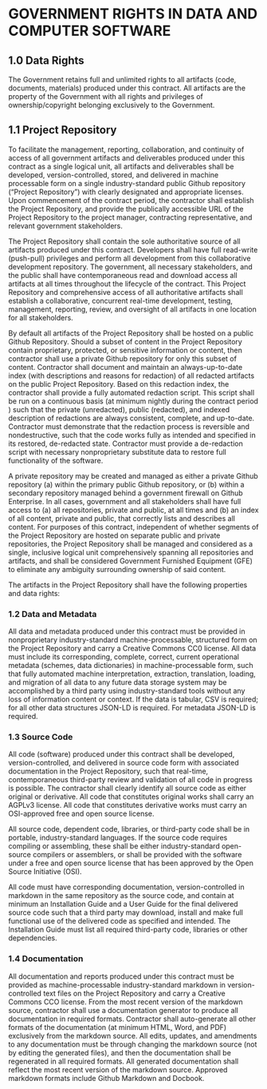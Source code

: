 # GOVERNMENT RIGHTS IN DATA AND COMPUTER SOFTWARE

## 1.0	 Data Rights

The Government retains full and unlimited rights to all artifacts (code, documents, materials) produced under this contract. All artifacts are the property of the Government with all rights and privileges of ownership/copyright belonging exclusively to the Government.

## 1.1	Project Repository

To facilitate the management, reporting, collaboration, and continuity of access of all government artifacts and deliverables produced under this contract as a single logical unit, all artifacts and deliverables shall be developed, version-controlled, stored, and delivered in machine processable form on a single industry-standard public Github repository (“Project Repository”) with clearly designated and appropriate licenses. Upon commencement of the contract period, the contractor shall establish the Project Repository, and provide the publically accessible URL of the Project Repository to the project manager, contracting representative, and relevant government stakeholders. 

The Project Repository shall contain the sole authoritative source of all artifacts produced under this contract. Developers shall have full read-write (push-pull) privileges and perform all development from this collaborative development repository. The government, all necessary stakeholders, and the public shall have contemporaneous read and download access all artifacts at all times throughout the lifecycle of the contract. This Project Repository and comprehensive access of all authoritative artifacts shall establish a collaborative, concurrent real-time development, testing, management, reporting, review, and oversight of all artifacts in one location for all stakeholders.

By default all artifacts of the Project Repository shall be hosted on a public Github Repository. Should a subset of content in the Project Repository contain proprietary, protected, or sensitive information or content, then contractor shall use a private Github repository for only this subset of content. Contractor shall document and maintain an always-up-to-date index (with descriptions and reasons for redaction) of all redacted artifacts on the public Project Repository. Based on this redaction index, the contractor shall provide a fully automated redaction script. This script shall be run on a continuous basis (at minimum nightly during the contract period ) such that the private (unredacted), public (redacted), and indexed description of redactions are always consistent, complete, and up-to-date. Contractor must demonstrate that the redaction process is reversible and nondestructive,  such that the code works fully as intended and specified in its restored, de-redacted state.  Contractor must provide a de-redaction script with necessary nonproprietary substitute data to restore full functionality of the software.

A private repository may be created and managed as either a private Github repository (a) within the primary public Github repository, or (b) within a secondary repository managed behind a government firewall on Github Enterprise. In all cases, government and all stakeholders shall have full access to (a) all repositories, private and public, at all times and (b) an index of all content, private and public, that correctly lists and describes all content.
For purposes of this contract, independent of whether segments of the Project Repository are hosted on separate public and private repositories, the Project Repository shall be managed and considered as a single, inclusive logical unit comprehensively spanning all repositories and artifacts, and shall be considered Government Furnished Equipment (GFE) to eliminate any ambiguity surrounding ownership of said content.


The artifacts in the Project Repository shall have the following properties and data rights:

### 1.2	Data and Metadata

All data and metadata produced under this contract must be provided in nonproprietary industry-standard machine-processable, structured form on the Project Repository and carry a Creative Commons CC0 license. All data must include its corresponding, complete, correct, current operational metadata (schemes, data dictionaries) in machine-processable form, such that fully automated machine interpretation, extraction, translation, loading, and migration of all data to any future data storage system may be accomplished by a third party using industry-standard tools without any loss of information content or context. If the data is tabular, CSV is required; for all other data structures JSON-LD is required. For metadata JSON-LD is required.

### 1.3	Source Code

All code (software) produced under this contract shall be developed, version-controlled, and delivered in source code form with associated documentation in the Project Repository, such that real-time, contemporaneous third-party review and validation of all code in progress is possible. The contractor shall clearly identify all source code as either original or derivative. All code that constitutes original works shall carry an AGPLv3 license. All code that constitutes derivative works must carry an OSI-approved free and open source license.

All source code, dependent code, libraries, or third-party code shall be in portable, industry-standard languages. If the source code requires compiling or assembling, these shall be either industry-standard open-source compilers or assemblers, or shall be provided with the software under a free and open source license that has been approved by the Open Source Initiative (OSI).

All code must have corresponding documentation, version-controlled in markdown in the same repository as the source code, and contain at minimum an Installation Guide and a User Guide for the final delivered source code such that a third party may download, install and make full functional use of the delivered code as specified and intended. The Installation Guide must list all required third-party code, libraries or other dependencies.

### 1.4	Documentation

All documentation and reports produced under this contract must be provided as machine-processable industry-standard markdown in version-controlled text files on the Project Repository and carry a Creative Commons CCO license. From the most recent version of the markdown source, contractor shall use a documentation generator to produce all documentation in required formats.  Contractor shall auto-generate all other formats of the documentation (at minimum HTML, Word, and PDF)  exclusively from the markdown source. All edits, updates, and amendments to any documentation must be through changing the markdown source (not by editing the generated files), and then the documentation shall be regenerated in all required formats. All generated documentation shall reflect the most recent version of the markdown source. Approved markdown formats include Github Markdown and Docbook.
